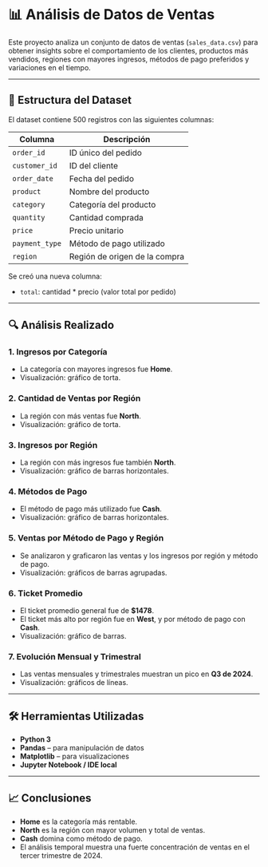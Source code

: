 # 📊 Análisis de Datos de Ventas

Este proyecto analiza un conjunto de datos de ventas (`sales_data.csv`) para obtener insights sobre el comportamiento de los clientes, productos más vendidos, regiones con mayores ingresos, métodos de pago preferidos y variaciones en el tiempo.

---

## 📁 Estructura del Dataset

El dataset contiene 500 registros con las siguientes columnas:

| Columna        | Descripción                                |
|----------------|---------------------------------------------|
| `order_id`     | ID único del pedido                         |
| `customer_id`  | ID del cliente                              |
| `order_date`   | Fecha del pedido                            |
| `product`      | Nombre del producto                         |
| `category`     | Categoría del producto                      |
| `quantity`     | Cantidad comprada                           |
| `price`        | Precio unitario                             |
| `payment_type` | Método de pago utilizado                    |
| `region`       | Región de origen de la compra               |

Se creó una nueva columna:

- `total`: cantidad * precio (valor total por pedido)

---

## 🔍 Análisis Realizado

### 1. Ingresos por Categoría
- La categoría con mayores ingresos fue **Home**.
- Visualización: gráfico de torta.

### 2. Cantidad de Ventas por Región
- La región con más ventas fue **North**.
- Visualización: gráfico de torta.

### 3. Ingresos por Región
- La región con más ingresos fue también **North**.
- Visualización: gráfico de barras horizontales.

### 4. Métodos de Pago
- El método de pago más utilizado fue **Cash**.
- Visualización: gráfico de barras horizontales.

### 5. Ventas por Método de Pago y Región
- Se analizaron y graficaron las ventas y los ingresos por región y método de pago.
- Visualización: gráficos de barras agrupadas.

### 6. Ticket Promedio
- El ticket promedio general fue de **$1478**.
- El ticket más alto por región fue en **West**, y por método de pago con **Cash**.
- Visualización: gráfico de barras.

### 7. Evolución Mensual y Trimestral
- Las ventas mensuales y trimestrales muestran un pico en **Q3 de 2024**.
- Visualización: gráficos de líneas.

---

## 🛠️ Herramientas Utilizadas

- **Python 3**
- **Pandas** – para manipulación de datos
- **Matplotlib** – para visualizaciones
- **Jupyter Notebook / IDE local**

---

## 📈 Conclusiones

- **Home** es la categoría más rentable.
- **North** es la región con mayor volumen y total de ventas.
- **Cash** domina como método de pago.
- El análisis temporal muestra una fuerte concentración de ventas en el tercer trimestre de 2024.

